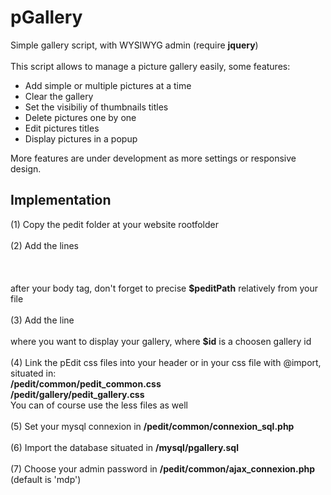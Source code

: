 pGallery
========

Simple gallery script, with WYSIWYG admin (require <strong>jquery</strong>)<br>
<br>
This script allows to manage a picture gallery easily, some features:<br>
<ul>
	<li>Add simple or multiple pictures at a time</li>
	<li>Clear the gallery</li>
	<li>Set the visibiliy of thumbnails titles</li>
	<li>Delete pictures one by one</li>
	<li>Edit pictures titles</li>
	<li>Display pictures in a popup</li>
</ul>

More features are under development as more settings or responsive design.

<h2>Implementation</h2>
(1) Copy the pedit folder at your website rootfolder
<br><br>
(2) Add the lines
<br>
<strong>
<?php $peditPath = './pedit'; ?><br>
<?php include($peditPath . '/common/pedit_common.php'); ?><br>
<?php include($peditPath . '/gallery/pedit_gallery.php'); ?>
</strong>
<br>
after your body tag, don't forget to precise <strong>$peditPath</strong> relatively from your file
<br><br>
(3) Add the line
<br>
<strong>
<?php displayGallery($id, $peditPath); ?>
</strong>
<br>
where you want to display your gallery, where <strong>$id</strong> is a choosen gallery id
<br><br>
(4) Link the pEdit css files into your header or in your css file with @import, situated in:
<br>
<strong>
	/pedit/common/pedit_common.css<br>
	/pedit/gallery/pedit_gallery.css
</strong>
<br>
You can of course use the less files as well
<br><br>
(5) Set your mysql connexion in <strong>/pedit/common/connexion_sql.php</strong>
<br><br>
(6) Import the database situated in <strong>/mysql/pgallery.sql</strong>
<br><br>
(7) Choose your admin password in <strong>/pedit/common/ajax_connexion.php</strong> (default is 'mdp')